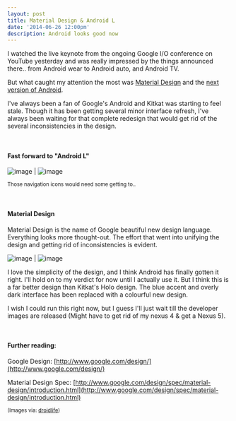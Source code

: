```yaml
---
layout: post	
title: Material Design & Android L
date: '2014-06-26 12:00pm'
description: Android looks good now
---
```


I watched the live keynote from the ongoing Google I/O conference on YouTube yesterday and was really impressed by the things announced there.. from Android wear to Android auto, and Android TV.

But what caught my attention the most was [Material Design](http://www.google.com/design/spec/material-design/introduction.html) and the [next version of Android](http://www.engadget.com/2014/06/25/Android-L/).

I've always been a fan of Google's Android and Kitkat was starting to feel stale. Though it has been getting several minor interface refresh, I've always been waiting for that complete redesign that would get rid of the several inconsistencies in the design.

<br>

#### Fast forward to "Android L"

![image](https://68.media.tumblr.com/a71a4bd835cba39d9c6b0c88bb8d3cc2/tumblr_inline_n7rw2jpsvO1qzu4ed.png) | ![image](https://68.media.tumblr.com/2c66e5340e3f0a9cef24622dc8454832/tumblr_inline_n7rw2u16gM1qzu4ed.png)

<small>Those navigation icons would need some getting to..</small>

<br>

#### Material Design

Material Design is the name of Google beautiful new design language. Everything looks more thought-out. The effort that went into unifying the design and getting rid of inconsistencies is evident.

![image](https://68.media.tumblr.com/363e016dba4296d396dc4aeb001ccf6c/tumblr_inline_n7rwbuKrXU1qzu4ed.png) | ![image](https://68.media.tumblr.com/87e41a4286b59badb9599cd8d63f2703/tumblr_inline_n7rwshlzNn1qzu4ed.png)

I love the simplicity of the design, and I think Android has finally gotten it right. I'll hold on to my verdict for now until I actually use it. But I think this is a far better design than Kitkat's Holo design. The blue accent and overly dark interface has been replaced with a colourful new design.

I wish I could run this right now, but I guess I'll just wait till the developer images are released (Might have to get rid of my nexus 4 &amp; get a Nexus 5).

<br>

#### Further reading:

Google Design:&nbsp;[http://www.google.com/design/](http://www.google.com/design/)

Material Design Spec:&nbsp;[http://www.google.com/design/spec/material-design/introduction.html](http://www.google.com/design/spec/material-design/introduction.html)

<small>(Images&nbsp;via: [droidlife](droidlife.com))</small>